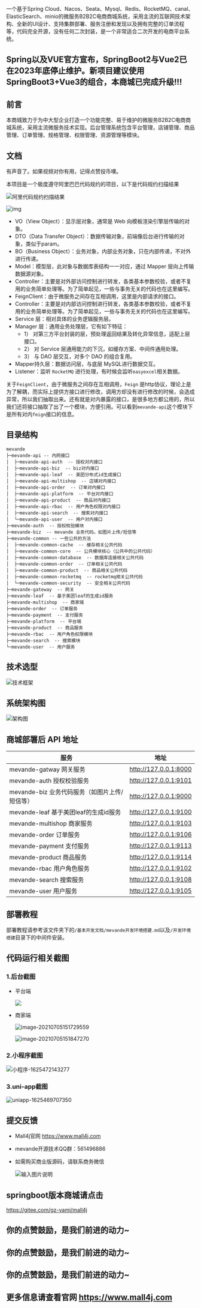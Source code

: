 

一个基于Spring Cloud、Nacos、Seata、Mysql、Redis、RocketMQ、canal、ElasticSearch、minio的微服务B2B2C电商商城系统，采用主流的互联网技术架构、全新的UI设计、支持集群部署、服务注册和发现以及拥有完整的订单流程等，代码完全开源，没有任何二次封装，是一个非常适合二次开发的电商平台系统。

## Spring以及VUE官方宣布，SpringBoot2与Vue2已在2023年底停止维护。新项目建议使用SpringBoot3+Vue3的组合，本商城已完成升级!!!


## 前言

本商城致力于为中大型企业打造一个功能完整、易于维护的微服务B2B2C电商商城系统，采用主流微服务技术实现。后台管理系统包含平台管理，店铺管理、商品管理、订单管理、规格管理、权限管理、资源管理等模块。

## 文档


有声音了。如果视频对你有用，记得点赞投币噢。 

本项目是一个极度遵守阿里巴巴代码规约的项目，以下是代码规约扫描结果


![阿里代码规约扫描结果](doc/img/readme/阿里代码规约扫描结果.png)

![img](./doc/img/%E7%9B%AE%E5%BD%95%E7%BB%93%E6%9E%84%E5%92%8C%E8%A7%84%E8%8C%83/%E5%BA%94%E7%94%A8%E5%88%86%E5%B1%82.png)

- VO（View Object）：显示层对象，通常是 Web 向模板渲染引擎层传输的对象。
- DTO（Data Transfer Object）：数据传输对象，前端像后台进行传输的对象，类似于param。
- BO（Business Object）：业务对象，内部业务对象，只在内部传递，不对外进行传递。
- Model：模型层，此对象与数据库表结构一一对应，通过 Mapper 层向上传输数据源对象。
- Controller：主要是对外部访问控制进行转发，各类基本参数校验，或者不复用的业务简单处理等。为了简单起见，一些与事务无关的代码也在这里编写。
- FeignClient：由于微服务之间存在互相调用，这里是内部请求的接口。
- Controller：主要是对内部访问控制进行转发，各类基本参数校验，或者不复用的业务简单处理等。为了简单起见，一些与事务无关的代码也在这里编写。
- Service 层：相对具体的业务逻辑服务层。
- Manager 层：通用业务处理层，它有如下特征：
  - 1） 对第三方平台封装的层，预处理返回结果及转化异常信息，适配上层接口。
  - 2） 对 Service 层通用能力的下沉，如缓存方案、中间件通用处理。
  - 3） 与 DAO 层交互，对多个 DAO 的组合复用。
- Mapper持久层：数据访问层，与底层 MySQL进行数据交互。
- Listener：监听 `RocketMQ` 进行处理，有时候会监听`easyexcel`相关数据。

关于`FeignClient`，由于微服务之间存在互相调用，`Feign` 是http协议，理论上是为了解耦，而实际上提供方接口进行修改，调用方却没有进行修改的时候，会造成异常，所以我们抽取出来。还有就是对内暴露的接口，是很多地方都公用的，所以我们还将接口抽取了出了一个模块，方便引用。可以看到`mevande-api`这个模块下是所有对内`feign`接口的信息。

## 目录结构

```
mevande
├─mevande-api -- 内网接口
│  ├─mevande-api-auth  -- 授权对内接口
│  ├─mevande-api-biz  -- biz对内接口
│  ├─mevande-api-leaf  -- 美团分布式id生成接口
│  ├─mevande-api-multishop  -- 店铺对内接口
│  ├─mevande-api-order  -- 订单对内接口
│  ├─mevande-api-platform  -- 平台对内接口
│  ├─mevande-api-product  -- 商品对内接口
│  ├─mevande-api-rbac  -- 用户角色权限对内接口
│  ├─mevande-api-search  -- 搜索对内接口
│  └─mevande-api-user  -- 用户对内接口
├─mevande-auth  -- 授权校验模块
├─mevande-biz  -- mevande 业务代码。如图片上传/短信等
├─mevande-common -- 一些公共的方法
│  ├─mevande-common-cache  -- 缓存相关公共代码
│  ├─mevande-common-core  -- 公共模块核心（公共中的公共代码）
│  ├─mevande-common-database  -- 数据库连接相关公共代码
│  ├─mevande-common-order  -- 订单相关公共代码
│  ├─mevande-common-product  -- 商品相关公共代码
│  ├─mevande-common-rocketmq  -- rocketmq相关公共代码
│  └─mevande-common-security  -- 安全相关公共代码
├─mevande-gateway  -- 网关
├─mevande-leaf  -- 基于美团leaf的生成id服务
├─mevande-multishop  -- 商家端
├─mevande-order  -- 订单服务
├─mevande-payment  -- 支付服务
├─mevande-platform  -- 平台端
├─mevande-product  -- 商品服务
├─mevande-rbac  -- 用户角色权限模块
├─mevande-search  -- 搜索模块
└─mevande-user  -- 用户服务
```

## 技术选型

![技术框架](doc/img/readme/技术框架.png)

## 系统架构图

![架构图](doc/img/readme/架构图.png)

## 商城部署后 API 地址

| 服务                                                 | 地址                    |
| ---------------------------------------------------- |-----------------------|
| mevande-gatway 网关服务                           | http://127.0.0.1:8000 |
| mevande-auth  授权校验服务                        | http://127.0.0.1:9101 |
| mevande-biz     业务代码服务（如图片上传/短信等） | http://127.0.0.1:9000 |
| mevande-leaf   基于美团leaf的生成id服务           | http://127.0.0.1:9100 |
| mevande-multishop 商家服务                        | http://127.0.0.1:9103 |
| mevande-order         订单服务                    | http://127.0.0.1:9106 |
| mevande-payment   支付服务                        | http://127.0.0.1:9113 |
| mevande-product    商品服务                       | http://127.0.0.1:9114 |
| mevande-rbac          用户角色服务                | http://127.0.0.1:9102 |
| mevande-search      搜索服务                      | http://127.0.0.1:9108 |
| mevande-user          用户服务                    | http://127.0.0.1:9105 |



## 部署教程

部署教程请参考该文件夹下的`/基本开发文档/mevande开发环境搭建.md`以及`/开发环境搭建`目录下的中间件安装。

## 代码运行相关截图

### 1.后台截图

- 平台端

  ![](doc/img/readme/image-20231130110607548.png)

- 商家端

  ![image-20210705151729559](doc/img/readme/image-20231130112350296.png)

  ![image-20210705151847270](doc/img/readme/image-20231130112429089.png)

### 2.小程序截图

![小程序-1625472143277](doc/img/readme/小程序.png)

### 3.uni-app截图

![uniapp-1625469707350](doc/img/readme/uniapp.png)


## 提交反馈
- Mall4j官网 https://www.mall4j.com
- mevande开源技术QQ群：561496886
- 如需购买商业版源码，请联系商务微信

  ![输入图片说明](https://19838323.s21i.faiusr.com/4/4/ABUIABAEGAAgksmNlAYojomK2gIwrAI4rAI!160x160.png)



## springboot版本商城请点击
https://gitee.com/gz-yami/mall4j

## 你的点赞鼓励，是我们前进的动力~
## 你的点赞鼓励，是我们前进的动力~
## 你的点赞鼓励，是我们前进的动力~

## 更多信息请查看官网 https://www.mall4j.com